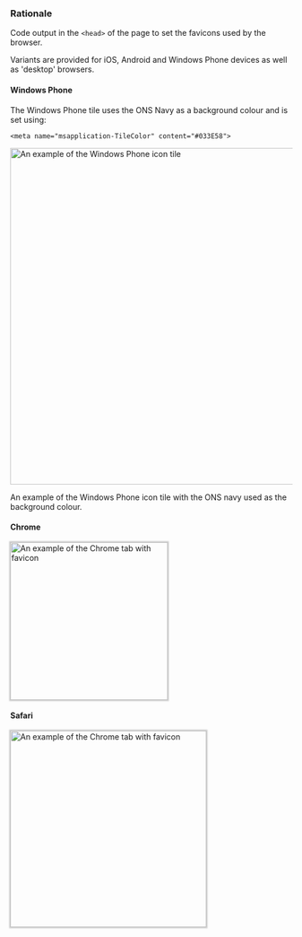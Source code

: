 ### Rationale
Code output in the `<head>` of the page to set the favicons used by the browser.

Variants are provided for iOS, Android and Windows Phone devices as well as 'desktop' browsers.

#### Windows Phone
The Windows Phone tile uses the ONS Navy as a background colour and is set using:

`<meta name="msapplication-TileColor" content="#033E58">`

<img src="{{path '../../assets/img/favicon_series_winphone_nokialumia930.png'}}" alt="An example of the Windows Phone icon tile" style="width:600px;">

An example of the Windows Phone icon tile with the ONS navy used as the background colour.

#### Chrome
<img src="{{path '../../assets/img/favicon_chrome_tab.png'}}" alt="An example of the Chrome tab with favicon" style="width:281px;box-shadow:0 0 2px 2px #ccc">

#### Safari
<img src="{{path '../../assets/img/favicon_safari_homepage.png'}}" alt="An example of the Chrome tab with favicon" style="width:350px;box-shadow:0 0 2px 2px #ccc">

